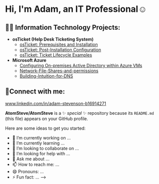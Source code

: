 <h1>Hi, I'm Adam, an <a ">IT Professional</a>☺</h1>

<h2>👨‍💻 Information Technology Projects:</h2>

- <b>osTicket (Help Desk Ticketing System)</b>
  - [osTicket: Prerequisites and Installation](https://github.com/AtomSteve/osticket-prereqs)
  - [osTicket: Post-Installation Configuration](https://github.com/AtomSteve/osTicket-Post-Installation-Configuration)
  - [osTicket: Ticket Lifecycle Examples](https://github.com/AtomSteve/osTicket-Ticket-Lifecycle-Examples)
- <b>Microsoft Azure</b>
  - [Configuring On-premises Active Directory within Azure VMs](https://github.com/AtomSteve/Configuring-On-premises-Active-Directory-within-Azure-VMs)
  - [Network-File-Shares-and-permissions](https://github.com/AtomSteve/Network-File-Shares-and-permissions)
  - [Building-Intuition-for-DNS](https://github.com/AtomSteve/Building-Intuition-for-DNS#building-intuition-for-dns)

<h2>🤳Connect with me:</h2>

www.linkedin.com/in/adam-stevenson-b16914271




**AtomSteve/AtomSteve** is a ✨ _special_ ✨ repository because its `README.md` (this file) appears on your GitHub profile.

Here are some ideas to get you started:

- 🔭 I’m currently working on ...
- 🌱 I’m currently learning ...
- 👯 I’m looking to collaborate on ...
- 🤔 I’m looking for help with ...
- 💬 Ask me about ...
- 📫 How to reach me: ...
- 😄 Pronouns: ...
- ⚡ Fun fact: ...
-->
